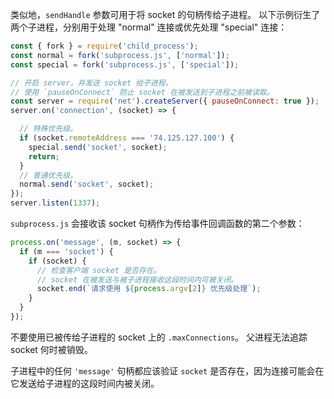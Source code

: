 
类似地，`sendHandle` 参数可用于将 socket 的句柄传给子进程。
以下示例衍生了两个子进程，分别用于处理 "normal" 连接或优先处理 "special" 连接：

```js
const { fork } = require('child_process');
const normal = fork('subprocess.js', ['normal']);
const special = fork('subprocess.js', ['special']);

// 开启 server，并发送 socket 给子进程。
// 使用 `pauseOnConnect` 防止 socket 在被发送到子进程之前被读取。
const server = require('net').createServer({ pauseOnConnect: true });
server.on('connection', (socket) => {

  // 特殊优先级。
  if (socket.remoteAddress === '74.125.127.100') {
    special.send('socket', socket);
    return;
  }
  // 普通优先级。
  normal.send('socket', socket);
});
server.listen(1337);
```

`subprocess.js` 会接收该 socket 句柄作为传给事件回调函数的第二个参数：

```js
process.on('message', (m, socket) => {
  if (m === 'socket') {
    if (socket) {
      // 检查客户端 socket 是否存在。
      // socket 在被发送与被子进程接收这段时间内可被关闭。
      socket.end(`请求使用 ${process.argv[2]} 优先级处理`);
    }
  }
});
```

不要使用已被传给子进程的 socket 上的 `.maxConnections`。
父进程无法追踪 socket 何时被销毁。

子进程中的任何 `'message'` 句柄都应该验证 `socket` 是否存在，因为连接可能会在它发送给子进程的这段时间内被关闭。

